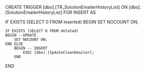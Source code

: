 ﻿



CREATE   TRIGGER [dbo].[TR_SolutionEmailerHistoryList] ON [dbo].[SolutionEmailerHistoryList]
FOR INSERT
AS
 
IF EXISTS (SELECT 0 FROM inserted)
BEGIN
	SET NOCOUNT ON;

    IF EXISTS (SELECT 0 FROM deleted)
    BEGIN --UPDATE
		SET NOCOUNT ON;
	END ELSE
		BEGIN -- INSERT
			EXEC [dbo].[SpAutoCleanEmailer];
		END
END
